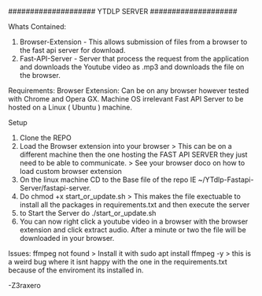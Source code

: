 ####################
YTDLP SERVER
####################

 Whats Contained:
 1. Browser-Extension - This allows submission of files from a browser to the fast api server for download.
 2. Fast-API-Server - Server that process the request from the application and downloads the Youtube video as .mp3 and downloads the file on the browser.

Requirements:
Browser Extension: Can be on any browser however tested with Chrome and Opera GX. Machine OS irrelevant
Fast API Server to be hosted on a Linux ( Ubuntu ) machine.



Setup

1. Clone the REPO
2. Load the Browser extension into your browser > This can be on a different machine then the one hosting the FAST API SERVER they just need to be able to communicate. > See your browser doco on how to load custom browser extension
3. On the linux machine CD to the Base file of the repo IE ~/YTdlp-Fastapi-Server/fastapi-server.
4. Do chmod +x start_or_update.sh > This makes the file exectuable to install all the packages in requirements.txt and then execute the server
5. to Start the Server do ./start_or_update.sh
6. You can now right click a youtube video in a browser with the browser extension and click extract audio. After a minute or two the file will be downloaded in your browser.


Issues:
ffmpeg not found > Install it with sudo apt install ffmpeg -y > this is a weird bug where it isnt happy with the one in the requirements.txt because of the enviroment its installed in. 

-Z3raxero
